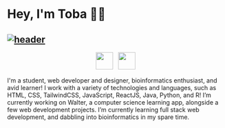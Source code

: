 # Hey, I'm Toba 👋🏽


## [![header](https://i.imgur.com/ilutSjT.png)](https://tobaojo.com) 


<!-- <p align="center">
  <a href="https://tobaojo.com"> <img src="https://i.imgur.com/ilutSjT.png"></a>&nbsp;&nbsp;
</p> -->

<p align="center">
  <a href="https://tobaojo.com"><img height="40" src="https://i.imgur.com/6NGCVuk.png"></a>&nbsp;&nbsp;
  <a href="https://www.linkedin.com/in/toba-ojo/"><img height="40" src="https://i.imgur.com/mg7Rj32.png"></a>
</p>



I'm a student, web developer and designer, bioinformatics enthusiast, and avid learner!
I work with a variety of technologies and languages, such as HTML, CSS, TailwindCSS, JavaScript, ReactJS, Java, Python, and R!
I’m currently working on Walter, a computer science learning app, alongside a few web development projects. I’m currently learning full stack web development, and dabbling into bioinformatics in my spare time.

